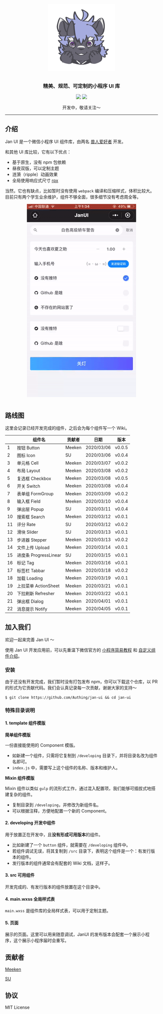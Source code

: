 <p align="center">
  <img alt="logo" src="./static/logo.gif" width="220" style="margin-bottom: 11px;">
</p>
<h3 align="center">精美、规范、可定制的小程序 UI 库</h3>

<p align="center">
  <img src="https://img.shields.io/badge/demo-%E5%BC%80%E5%8F%91%E4%B8%AD-blue?style=for-the-badge">
  <img src="https://img.shields.io/badge/License-MIT-blue.svg?style=for-the-badge&color=#4fc08d" />
</p>

<p align="center">
  开发中，敬请关注～
</p>

---

## 介绍

Jan UI 是一个微信小程序 UI 组件库，由两名 [兽人爱好者](https://zh.wikipedia.org/zh/%E7%8D%B8%E8%BF%B7) 开发。

和其他 UI 库比较，它有以下优点：

- 基于原生，没有 npm 包依赖
- 昼夜双版，可以定制主题
- 涟漪（ripple）动画效果
- 全局使用响应式尺寸 [rpx](https://developers.weixin.qq.com/miniprogram/dev/framework/view/wxss.html)

当然，它也有缺点，比如暂时没有使用 `webpack` 编译和压缩样式，体积比较大。目前只有两个学生业余维护，组件不够全面，很多细节没有考虑周全等。

<p align="center">
  <img alt="form-demo" src="/static/demo.gif" style="margin-bottom: 11px">
</p>

## 路线图

这里会记录已经开发完成的组件，之后会为每个组件写一个 Wiki。

|     | 组件名                | 贡献者 | 日期       | 版本   |
| --- | --------------------- | ------ | ---------- | ------ |
| 1   | 按钮 Button           | Meeken | 2020/03/06 | v0.0.5 |
| 2   | 图标 Icon             | SU     | 2020/03/06 | v0.0.4 |
| 3   | 单元格 Cell           | Meeken | 2020/03/07 | v0.0.2 |
| 4   | 布局 Layout           | Meeken | 2020/03/08 | v0.0.2 |
| 5   | 复选框 Checkbox       | Meeken | 2020/03/08 | v0.0.5 |
| 6   | 开关 Switch           | Meeken | 2020/03/08 | v0.0.4 |
| 7   | 表单组 FormGroup      | Meeken | 2020/03/09 | v0.0.2 |
| 8   | 输入框 Field          | Meeken | 2020/03/10 | v0.0.4 |
| 9   | 弹出层 Popup          | SU     | 2020/03/11 | v0.0.4 |
| 10  | 搜索框 Search         | Meeken | 2020/03/12 | v0.0.1 |
| 11  | 评分 Rate             | SU     | 2020/03/12 | v0.0.2 |
| 12  | 滑块 Slider           | SU     | 2020/03/13 | v0.0.1 |
| 13  | 步进器 Stepper        | Meeken | 2020/03/13 | v0.0.2 |
| 14  | 文件上传 Upload       | Meeken | 2020/03/14 | v0.0.1 |
| 15  | 进度条 ProgressLinear | SU     | 2020/03/15 | v0.0.1 |
| 16  | 标记 Tag              | Meeken | 2020/03/16 | v0.0.1 |
| 17  | 标签栏 Tabbar         | Meeken | 2020/03/18 | v0.0.2 |
| 18  | 加载 Loading          | Meeken | 2020/03/19 | v0.0.1 |
| 19  | 上拉菜单 ActionSheet  | Meeken | 2020/03/21 | v0.0.1 |
| 20  | 下拉刷新 Refresher    | Meeken | 2020/03/22 | v0.0.1 |
| 21  | 弹出框 Dialog         | Meeken | 2020/04/01 | v0.0.1 |
| 22  | 消息提示 Notify       | Meeken | 2020/04/05 | v0.0.1 |

## 加入我们

欢迎一起来完善 Jan UI ～

使用 Jan UI 开发应用前，可以先重温下微信官方的 [小程序简易教程](https://developers.weixin.qq.com/miniprogram/dev/framework/) 和 [自定义组件介绍](https://developers.weixin.qq.com/miniprogram/dev/framework/custom-component/)。

### 安装

由于还没有开发完成，我们暂时没有打包发布 npm，你可以下载这个仓库，以 PR 的形式为它贡献代码。我们会认真记录每一次贡献，谢谢大家的支持～

```shell
$ git clone https://github.com/Authing/jan-ui && cd jan-ui
```

### 特殊目录说明

#### 1. template 组件模版

**简单组件模版**

一份直接能使用的 Component 模版。

- 如新建一个组件，只需将它复制到 `/developing` 目录下，并将目录名改为组件名即可。
- `index.js` 中，需要写上这个组件的名称、版本和维护人。

**Mixin 组件模版**

Mixin 组件以类似 `gulp` 的流形式工作，通过混入配置项，我们能够可插拔式地搭建复杂的组件。

- 复制目录到 `/developing`，并修改为新组件名。
- 可以根据注释，方便地配置一个新的 Component。

#### 2. developing 开发中组件

用于放置正在开发中，且**没有形成可用版本**的组件。

- 比如新建了一个 `button` 组件，就需要在 `/developing` 组件中。
- 若组件调试无误，将其复制到 `/src` 目录下，表明这个组件是一个：有发行版本的组件。
- 发行版本的组件通常会有配套的 Wiki 文档，这样子。

#### 3. src 可用组件

开发完成的、有发行版本的组件放置在这个目录中。

#### 4. main.wxss 全局样式表

`main.wxss` 是组件库的全局样式表，可以用于定制主题。

#### 5. 页面

展示的页面。这里可以用来随意调试，JanUI 的发布版本会配套一个展示小程序，这个展示小程序届时会重写。

## 贡献者

[Meeken](https://github.com/Meeken1998)

[SU](https://github.com/recallfuture)

## 协议

MIT License
